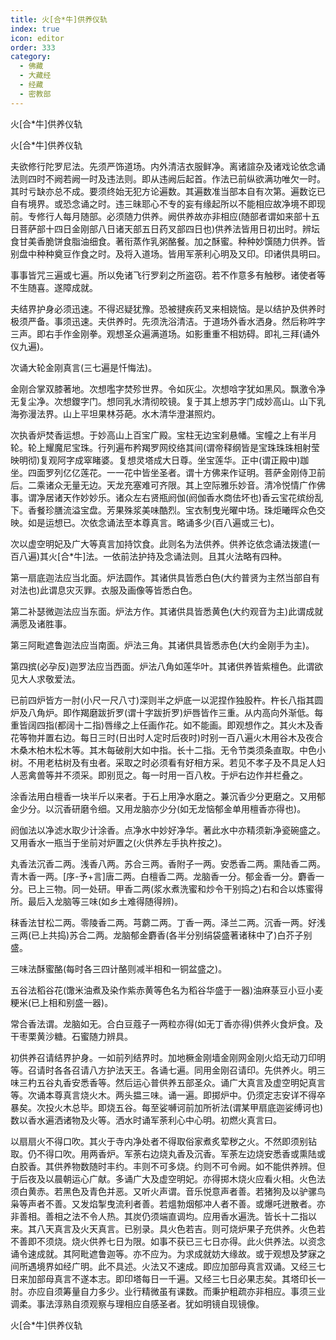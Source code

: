 ```yaml
---
title: 火[合*牛]供养仪轨
index: true
icon: editor
order: 333
category:
  - 佛藏
  - 大藏经
  - 经藏
  - 密教部
---
```


  火[合*牛]供养仪轨  

火[合*牛]供养仪轨  

夫欲修行陀罗尼法。先须严饰道场。内外清洁衣服鲜净。离诸諠杂及诸戏论依念诵法则四时不阙若阙一时及违法则。即从违阙后起首。作法已前纵欲满功唯欠一时。其时亏缺亦总不成。要须终始无犯方论遍数。其遍数准当部本自有次第。遍数讫已自有境界。或恐念诵之时。违三昧耶心不专的妄有缘起所以不能相应故净境不即现前。专修行人每月随部。必须随力供养。阙供养故亦非相应(随部者谓如来部十五日菩萨部十四日金刚部八日诸天部五日药叉部四日也)供养法皆用日初出时。辨坛食甘美香脆饼食脂油细食。著衔蒸作乳粥酪餐。加之酥蜜。种种妙馔随力供养。皆别盘中种种奠豆作食之时。及将入道场。皆用军荼利心明及又印。印诸供具明曰。  

事事皆咒三遍或七遍。所以免诸飞行罗刹之所盗窃。若不作意多有触秽。诸使者等不生随喜。遂障成就。  

夫结界护身必须迅速。不得迟疑犹豫。恐被揵疾药叉来相娆恼。是以结护及供养时极须严备。事须迅速。夫供养时。先须洗浴清洁。于道场外香水洒身。然后称吽字三声。即右手作金刚拳。观想圣众遍满道场。如影重重不相妨碍。即礼三拜(诵外仪九遍)。  

次诵大轮金刚真言(三七遍是忏悔法)。  

金刚合掌双膝著地。次想嚂字焚殄世界。令如灰尘。次想唅字犹如黑风。飘激令净无复尘净。次想鑁字门。想同乳水清彻皎镜。复于其上想苏字门成妙高山。山下乳海弥漫法界。山上平坦果林芬葩。水木清华澄湛照灼。  

次执香炉焚香运想。于妙高山上百宝广殿。宝柱无边宝刹悬幡。宝幢之上有半月轮。轮上耀魔尼宝珠。行列遍布矜羯罗网绞络其间(谓帝释纲皆是宝珠珠珠相射莹映明彻)复观阿字成窣睹婆。复想灵塔成大日尊。坐宝莲华。正中(谓正殿中)跏坐。四面罗列亿亿莲花。一一花中皆坐圣者。谓十方佛来作证明。菩萨金刚侍卫前后。二乘诸众无量无边。天龙充塞难可齐限。其上空际雅乐妙音。清冷悦情广作佛事。谓净居诸天作妙妙乐。诸众左右贤瓶阏伽(阏伽香水商佉坏也)香云宝花缤纷乱下。香餐珍膳流溢宝盘。芳果殊浆美味酷烈。宝衣制曳光曜中场。珠炬曦晖众色交映。如是运想已。次依念诵法至本尊真言。略诵多少(百八遍或三七)。  

次以虚空明妃及广大等真言加持饮食。此则名为法供养。供养讫依念诵法拨遣(一百八遍)其火[合*牛]法。一依前法护持及念诵法则。且其火法略有四种。  

第一扇底迦法应当北面。炉法圆作。其诸供具皆悉白色(大约普贤为主然当部自有对法也)此谓息灾灭罪。衣服及画像等皆悉白色。  

第二补瑟微迦法应当东面。炉法方作。其诸供具皆悉黄色(大约观音为主)此谓成就满愿及诸胜事。  

第三阿毗遮鲁迦法应当南面。炉法三角。其诸供具皆悉赤色(大约金刚手为主)。  

第四摈(必孕反)迦罗法应当西面。炉法八角如莲华叶。其诸供养皆紫檀色。此谓欲见大人求敬爱法。  

已前四炉皆方一肘(小尺一尺八寸)深则半之炉底一以泥捏作独股杵。杵长八指其圆炉及八角炉。即作羯磨跋折罗(谓十字跋折罗)炉唇皆作三重。从内高向外渐低。每重皆阔四指(都阔十二指)唇缘之上任画作花。如不能画。即观想作之。其火木及香花等物并置右边。每日三时(日出时人定时后夜时)时别一百八遍火木用谷木及夜合木桑木柏木松木等。其木每破削大如中指。长十二指。无令节类须条直取。中色小树。不用老枯树及有虫者。采取之时必须看有好相方采。若见不孝子及不具足人妇人恶禽兽等并不须采。即别觅之。每一时用一百八枚。于炉右边作并栏叠之。  

涂香法用白檀香一块半斤以来者。于石上用净水磨之。兼沉香少分更磨之。又用郁金少分。以沉香研磨令细。又用龙脑亦少分(如无龙恼郁金单用檀香亦得也)。  

阏伽法以净滤水取少计涂香。点净水中妙好净华。著此水中亦精须新净瓷碗盛之。又用香水一瓶当于坐前对炉置之(火供养左手执杵按之)。  

丸香法沉香二两。浅香八两。苏合三两。香附子一两。安悉香二两。熏陆香二两。青木香一两。[序-予+言]唐二两。白檀香二两。龙脑香一分。郁金香一分。麝香一分。已上三物。同一处研。甲香二两(浆水煮洗蜜和炒令干别捣之)右和合以炼蜜得所。最后入龙脑等三味(如乡土难得随得辨)。  

秣香法甘松二两。零陵香二两。芎藭二两。丁香一两。泽兰二两。沉香一两。好浅三两(已上共捣)苏合二两。龙脑郁金麝香(各半分别绢袋盛著诸秣中了)白芥子别盛。  

三味法酥蜜酪(每时各三四计酪则减半相和一铜盆盛之)。  

五谷法稻谷花(馓米油煮及染作紫赤黄等色名为稻谷华盛于一器)油麻菉豆小豆小麦粳米(已上相和别盛一器)。  

常合香法谓。龙脑如无。合白豆蔻子一两粒亦得(如无丁香亦得)供养火食炉食。及干枣栗黄沙糖。石蜜随力辨具。  

初供养召请结界护身。一如前列结界时。加地橛金刚墙金刚网金刚火焰无动刀印明等。召请时各各召请八方护法天王。各诵七遍。同用金刚召请印。先供养火。明三味三杓五谷丸香安悉香等。然后运心普供养五部圣众。诵广大真言及虚空明妃真言等。次诵本尊真言烧火木。两头揾三味。诵一遍。即掷炉中。仍须定志安详不得卒暴矣。次投火木总毕。即烧五谷。每至娑嚩诃前加所祈法(谓某甲扇底迦娑缚诃也)数以香水遍洒诸物及火等。洒水时诵军荼利心中心明。初燃火真言曰。  

以扇扇火不得口吹。其火于寺内净处者不得取俗家煮炙荤秽之火。不然即须别钻取。仍不得口吹。用两香炉。军荼右边烧丸香及沉香。军荼左边烧安悉香或熏陆或白胶香。其供养物数随时丰约。丰则不可多烧。约则不可令阙。如不能供养辨。但于后夜及以晨朝运心广献。多诵广大及虚空明妃。亦得掷木烧火应看火相。火色法须白黄赤。若黑色及青色并恶。又听火声谓。音乐悦意声者善。若猪狗及以驴骡鸟枭等声者不善。又发焰掣曳流利者善。若熅勃烟郁冲人者不善。或爆吒迸散者。亦非善相。善相之法不令人热。其炭仍须端直调均。应用香水遍洗。皆长十二指以来。其八天真言及火天真言。已别录。具火色若吉。则可烧炉果子充供养。火色若不善即不须烧。烧火供养七日为限。如事不获已三七日亦得。此火供养法。以资念诵令速成就。其阿毗遮鲁迦等。亦不应为。为求成就妨大缘故。或于观想及梦寐之间所遇境界如经广明。此不具述。火法又不速成。即应加部母真言双诵。又经三七日来加部母真言不遂本志。即印塔每日一千遍。又经三七日必果志矣。其塔印长一肘。亦应自须筹量自力多少。业行精微虽有课数。而秉护粗疏亦非相应。事须三业调柔。事法淳熟自须观察与理相应自感圣者。犹如明镜自现镜像。  

火[合*牛]供养仪轨  
